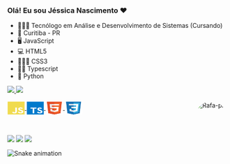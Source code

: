 ### Olá! Eu sou Jéssica Nascimento ❤

- 👩🏽‍🎓 Tecnólogo em Análise e Desenvolvimento de Sistemas (Cursando)
- 📍 Curitiba - PR
- 🖥 JavaScript
- 💻 HTML5
- 👩🏽‍💻 CSS3
- 🐱‍👤 Typescript
- 🌱 Python

<div>
  <a href="https://github.com/jessicacfsb">
  <img height="165em" src="https://github-readme-stats.vercel.app/api?username=jessicacfsb&show_icons=true&theme=radical&include_all_commits=true&count_private=true"/>
  <img src="https://github-readme-stats.vercel.app/api/top-langs/?username=jessicacfsb&layout=compact&langs_count=7&theme=radical"/>
</div>
<div style="display: inline_block"><br>
  <img align="center" alt="jessicacfsb-Js" height="30" width="40" src="https://raw.githubusercontent.com/devicons/devicon/master/icons/javascript/javascript-plain.svg">
    <img align="center" alt="jessicacfsb-Ts" height="30" width="40" src="https://raw.githubusercontent.com/devicons/devicon/master/icons/typescript/typescript-plain.svg">
  <img align="center" alt="jessicacfsb-HTML" height="30" width="40" src="https://raw.githubusercontent.com/devicons/devicon/master/icons/html5/html5-original.svg">
  <img align="center" alt="jessicacfsb-CSS" height="30" width="40" src="https://raw.githubusercontent.com/devicons/devicon/master/icons/css3/css3-original.svg">
  <img align="right" alt="Rafa-pic" height="150" style="border-radius:50px;" src="https://cdn.discordapp.com/attachments/798689520609394700/897233682463588362/Design_sem_nome.gif">
</div>
  
  ##
  <br>
  
<div> 
  <a href="https://www.instagram.com/jehh.nascimento" target="_blank"><img src="https://img.shields.io/badge/-Instagram-%23E4405F?style=for-the-badge&logo=instagram&logoColor=white" target="_blank"></a>
  <a href = "mailto:jessicafnb.dev@gmail.com"><img src="https://img.shields.io/badge/-Gmail-%23333?style=for-the-badge&logo=gmail&logoColor=white" target="_blank"></a>
  <a href="https://www.linkedin.com/in/jessica-nascimento-896486211/" target="_blank"><img src="https://img.shields.io/badge/-LinkedIn-%230077B5?style=for-the-badge&logo=linkedin&logoColor=white" target="_blank"></a> 
  
  ![Snake animation](https://github.com/jessicacfsb/jessicacfsb/blob/output/github-contribution-grid-snake.svg)
 
</div>

